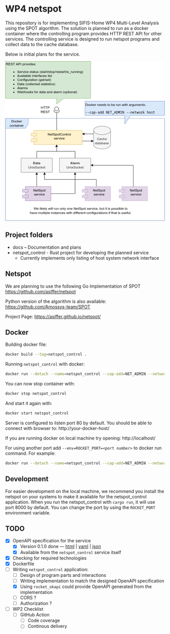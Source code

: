 # WP4 netspot

This repository is for implementing SIFIS-Home WP4 Multi-Level Analysis using the SPOT algorithm. The solution is planned to run as a docker container where the controlling program provides HTTP REST API for other services. The controlling service is designed to run netspot programs and collect data to the cache database.

Below is initial plans for the service.

![Initial plans for the solution](docs/NetSpotControl.png)

## Project folders

* docs – Documentation and plans
* netspot_control - Rust project for developing the planned service
  * Currently implements only listing of host system network interface

## Netspot

We are planning to use the following Go Implementation of SPOT
https://github.com/asiffer/netspot

Python version of the algorithm is also available:
https://github.com/Amossys-team/SPOT

Project Page:
https://asiffer.github.io/netspot/

## Docker

Building docker file:

````bash
docker build --tag=netspot_control .
````

Running `netspot_control` with docker:

```bash
docker run --detach --name=netspot_control --cap-add=NET_ADMIN --network=host netspot_control
```

You can now stop container with:

```bash
docker stop netspot_control
```

And start it again with:

```bash
docker start netspot_control
```

Server is configured to listen port 80 by default. You should be able to connect with browser to: http://your-docker-host/

If you are running docker on local machine try opening: http://localhost/

For using another port add `--env=ROCKET_PORT=<port number>` to docker run command. For example:

```bash
docker run --detach --name=netspot_control --cap-add=NET_ADMIN --network=host --env=ROCKET_PORT=3000 netspot_control
```

## Development

For easier development on the local machine, we recommend you install the netspot on your systems to make it available for the netspot_control application. When you run the netspot_control with `cargo run`, it will use port 8000 by default. You can change the port by using the `ROCKET_PORT` environment variable.

## TODO

- [x] OpenAPI specification for the service
  - [x] Version 0.1.0 done — [html](docs/netspot-control-api.html) | [yaml](docs/netspot-control-api.yaml) | [json](netspot_control/static/design/openapi.json)
  - [x] Available from the `netspot_control` service itself
- [x] Checking for required technologies
- [x] Dockerfile
- [ ] Writing `netspot_control` application:
  - [ ] Design of program parts and interactions
  - [ ] Writing implementation to match the designed OpenAPI specification
  - [x] Using `rocket_okapi` could provide OpenAPI generated from the implementation
  - [ ] CORS ?
  - [ ] Authorization ?
- [ ] WP2 Checklist
  - [ ] GitHub Action
    - [ ] Code coverage
    - [ ] Continous delivery
